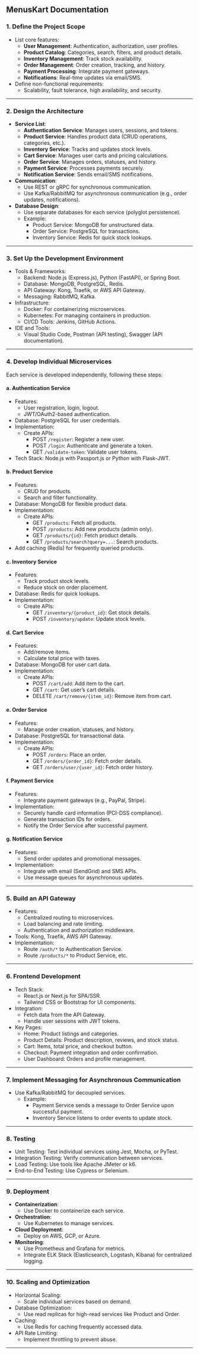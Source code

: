 MenusKart Documentation
---

### **1. Define the Project Scope**
   - List core features:
     - **User Management**: Authentication, authorization, user profiles.
     - **Product Catalog**: Categories, search, filters, and product details.
     - **Inventory Management**: Track stock availability.
     - **Order Management**: Order creation, tracking, and history.
     - **Payment Processing**: Integrate payment gateways.
     - **Notifications**: Real-time updates via email/SMS.
   - Define non-functional requirements:
     - Scalability, fault tolerance, high availability, and security.

---

### **2. Design the Architecture**
   - **Service List**:
     - **Authentication Service**: Manages users, sessions, and tokens.
     - **Product Service**: Handles product data (CRUD operations, categories, etc.).
     - **Inventory Service**: Tracks and updates stock levels.
     - **Cart Service**: Manages user carts and pricing calculations.
     - **Order Service**: Manages orders, statuses, and history.
     - **Payment Service**: Processes payments securely.
     - **Notification Service**: Sends email/SMS notifications.
   - **Communication**:
     - Use REST or gRPC for synchronous communication.
     - Use Kafka/RabbitMQ for asynchronous communication (e.g., order updates, notifications).
   - **Database Design**:
     - Use separate databases for each service (polyglot persistence).
     - Example:
       - Product Service: MongoDB for unstructured data.
       - Order Service: PostgreSQL for transactions.
       - Inventory Service: Redis for quick stock lookups.

---

### **3. Set Up the Development Environment**
   - Tools & Frameworks:
     - Backend: Node.js (Express.js), Python (FastAPI), or Spring Boot.
     - Database: MongoDB, PostgreSQL, Redis.
     - API Gateway: Kong, Traefik, or AWS API Gateway.
     - Messaging: RabbitMQ, Kafka.
   - Infrastructure:
     - Docker: For containerizing microservices.
     - Kubernetes: For managing containers in production.
     - CI/CD Tools: Jenkins, GitHub Actions.
   - IDE and Tools:
     - Visual Studio Code, Postman (API testing), Swagger (API documentation).

---

### **4. Develop Individual Microservices**
   Each service is developed independently, following these steps:

#### **a. Authentication Service**
   - Features:
     - User registration, login, logout.
     - JWT/OAuth2-based authentication.
   - Database: PostgreSQL for user credentials.
   - Implementation:
     - Create APIs:
       - POST `/register`: Register a new user.
       - POST `/login`: Authenticate and generate a token.
       - GET `/validate-token`: Validate user tokens.
   - Tech Stack: Node.js with Passport.js or Python with Flask-JWT.

#### **b. Product Service**
   - Features:
     - CRUD for products.
     - Search and filter functionality.
   - Database: MongoDB for flexible product data.
   - Implementation:
     - Create APIs:
       - GET `/products`: Fetch all products.
       - POST `/products`: Add new products (admin only).
       - GET `/products/{id}`: Fetch product details.
       - GET `/products/search?query=...`: Search products.
   - Add caching (Redis) for frequently queried products.

#### **c. Inventory Service**
   - Features:
     - Track product stock levels.
     - Reduce stock on order placement.
   - Database: Redis for quick lookups.
   - Implementation:
     - Create APIs:
       - GET `/inventory/{product_id}`: Get stock details.
       - POST `/inventory/update`: Update stock levels.

#### **d. Cart Service**
   - Features:
     - Add/remove items.
     - Calculate total price with taxes.
   - Database: MongoDB for user cart data.
   - Implementation:
     - Create APIs:
       - POST `/cart/add`: Add item to the cart.
       - GET `/cart`: Get user’s cart details.
       - DELETE `/cart/remove/{item_id}`: Remove item from cart.

#### **e. Order Service**
   - Features:
     - Manage order creation, statuses, and history.
   - Database: PostgreSQL for transactional data.
   - Implementation:
     - Create APIs:
       - POST `/orders`: Place an order.
       - GET `/orders/{order_id}`: Fetch order details.
       - GET `/orders/user/{user_id}`: Fetch order history.

#### **f. Payment Service**
   - Features:
     - Integrate payment gateways (e.g., PayPal, Stripe).
   - Implementation:
     - Securely handle card information (PCI-DSS compliance).
     - Generate transaction IDs for orders.
     - Notify the Order Service after successful payment.

#### **g. Notification Service**
   - Features:
     - Send order updates and promotional messages.
   - Implementation:
     - Integrate with email (SendGrid) and SMS APIs.
     - Use message queues for asynchronous updates.

---

### **5. Build an API Gateway**
   - Features:
     - Centralized routing to microservices.
     - Load balancing and rate limiting.
     - Authentication and authorization middleware.
   - Tools: Kong, Traefik, AWS API Gateway.
   - Implementation:
     - Route `/auth/*` to Authentication Service.
     - Route `/products/*` to Product Service, etc.

---

### **6. Frontend Development**
   - Tech Stack:
     - React.js or Next.js for SPA/SSR.
     - Tailwind CSS or Bootstrap for UI components.
   - Integration:
     - Fetch data from the API Gateway.
     - Handle user sessions with JWT tokens.
   - Key Pages:
     - Home: Product listings and categories.
     - Product Details: Product description, reviews, and stock status.
     - Cart: Items, total price, and checkout button.
     - Checkout: Payment integration and order confirmation.
     - User Dashboard: Orders and profile management.

---

### **7. Implement Messaging for Asynchronous Communication**
   - Use Kafka/RabbitMQ for decoupled services.
     - Example:
       - Payment Service sends a message to Order Service upon successful payment.
       - Inventory Service listens to order events to update stock.

---

### **8. Testing**
   - Unit Testing: Test individual services using Jest, Mocha, or PyTest.
   - Integration Testing: Verify communication between services.
   - Load Testing: Use tools like Apache JMeter or k6.
   - End-to-End Testing: Use Cypress or Selenium.

---

### **9. Deployment**
   - **Containerization**:
     - Use Docker to containerize each service.
   - **Orchestration**:
     - Use Kubernetes to manage services.
   - **Cloud Deployment**:
     - Deploy on AWS, GCP, or Azure.
   - **Monitoring**:
     - Use Prometheus and Grafana for metrics.
     - Integrate ELK Stack (Elasticsearch, Logstash, Kibana) for centralized logging.

---

### **10. Scaling and Optimization**
   - Horizontal Scaling:
     - Scale individual services based on demand.
   - Database Optimization:
     - Use read replicas for high-read services like Product and Order.
   - Caching:
     - Use Redis for caching frequently accessed data.
   - API Rate Limiting:
     - Implement throttling to prevent abuse.

---
